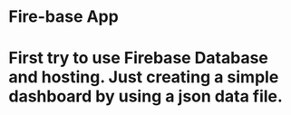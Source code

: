 # Fire-base App
# First try to use Firebase Database and hosting. Just creating a simple dashboard by using a json data file.
